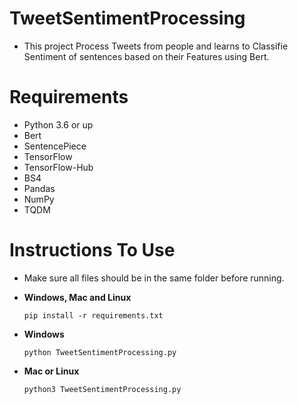 # TweetSentimentProcessing
- This project Process Tweets from people and learns to Classifie Sentiment of sentences based on their Features using Bert.

# Requirements
- Python 3.6 or up
- Bert
- SentencePiece
- TensorFlow
- TensorFlow-Hub
- BS4
- Pandas
- NumPy
- TQDM

# Instructions To Use
- Make sure all files should be in the same folder before running.

- **Windows, Mac and Linux**
  ```
  pip install -r requirements.txt
  ```
- **Windows**
  ```
  python TweetSentimentProcessing.py
  ```
- **Mac or Linux**
  ```
  python3 TweetSentimentProcessing.py
  ```
